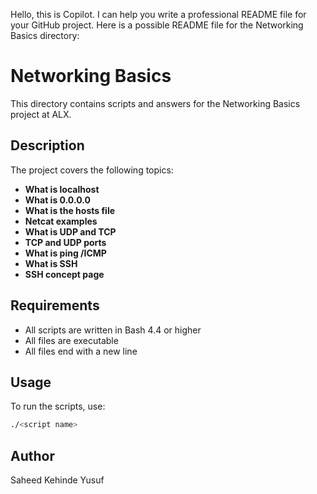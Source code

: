 Hello, this is Copilot. I can help you write a professional README file for your GitHub project. Here is a possible README file for the Networking Basics directory:

# Networking Basics

This directory contains scripts and answers for the Networking Basics project at ALX.

## Description

The project covers the following topics:

- **What is localhost**
- **What is 0.0.0.0**
- **What is the hosts file**
- **Netcat examples**
- **What is UDP and TCP**
- **TCP and UDP ports**
- **What is ping /ICMP**
- **What is SSH**
- **SSH concept page**

## Requirements

- All scripts are written in Bash 4.4 or higher
- All files are executable
- All files end with a new line

## Usage

To run the scripts, use:

```bash
./<script name>
```

## Author

Saheed Kehinde Yusuf
